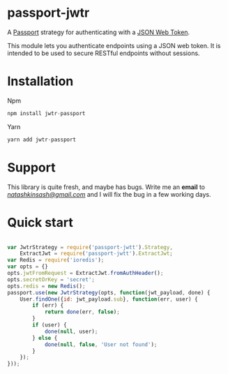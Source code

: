 # passport-jwtr

A [Passport](http://passportjs.org/) strategy for authenticating with a [JSON Web Token](https://jwt.io/).

This module lets you authenticate endpoints using a JSON web token. It is intended to be used to secure RESTful endpoints without sessions.


# Installation

Npm
```javascript
npm install jwtr-passport
```

Yarn
```javascript
yarn add jwtr-passport
```

# Support

This library is quite fresh, and maybe has bugs. Write me an **email** to *natashkinsash@gmail.com* and I will fix the bug in a few working days.

# Quick start

```javascript

var JwtrStrategy = require('passport-jwtt').Strategy,
    ExtractJwt = require('passport-jwtt').ExtractJwt;
var Redis = require('ioredis');
var opts = {}
opts.jwtFromRequest = ExtractJwt.fromAuthHeader();
opts.secretOrKey = 'secret';
opts.redis = new Redis();
passport.use(new JwtrStrategy(opts, function(jwt_payload, done) {
    User.findOne({id: jwt_payload.sub}, function(err, user) {
        if (err) {
            return done(err, false);
        }
        if (user) {
            done(null, user);
        } else {
            done(null, false, 'User not found');
        }
    });
}));

```

